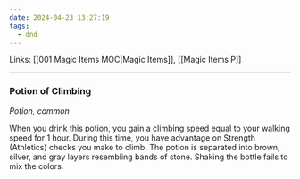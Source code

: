 ```yaml
---
date: 2024-04-23 13:27:19
tags:
  - dnd
---
```

Links: [[001 Magic Items MOC|Magic Items]], [[Magic Items P]]
___
### Potion of Climbing

*Potion, common*

When you drink this potion, you gain a climbing speed equal to your walking speed for 1 hour. During this time, you have advantage on Strength (Athletics) checks you make to climb. The potion is separated into brown, silver, and gray layers resembling bands of stone. Shaking the bottle fails to mix the colors.